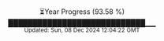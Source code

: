 <p align="center">
⏳Year Progress (93.58 %)<br>
████████████████████████████▁▁ <br>
<sub>Updated: Sun, 08 Dec 2024 12:04:22 GMT</sub>
</p>

